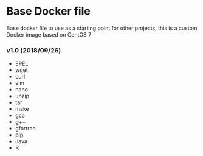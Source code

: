 # Base Docker file
Base docker file to use as a starting point for other projects, this is a custom Docker image based on CentOS 7

### v1.0 (2018/09/26)
- EPEL
- wget 
- curl 
- vim
- nano 
- unzip 
- tar 
- make 
- gcc 
- g++ 
- gfortran
- pip
- Java
- R